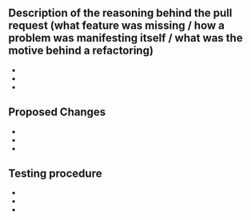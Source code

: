 ## Description of the reasoning behind the pull request (what feature was missing / how a problem was manifesting itself / what was the motive behind a refactoring)
- 
- 
- 
  
## Proposed Changes
- 
- 
- 

## Testing procedure
- 
- 
- 
